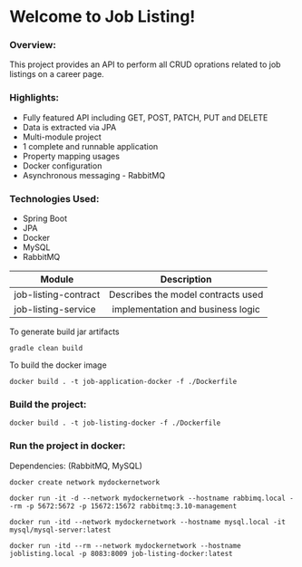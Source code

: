 # Welcome to Job Listing!

### **Overview:**

This project provides an API to perform all CRUD oprations related to job listings on a career page.

### **Highlights:**

- Fully featured API including GET, POST, PATCH, PUT and DELETE
- Data is extracted via JPA
- Multi-module project
- 1 complete and runnable application
- Property mapping usages
- Docker configuration
- Asynchronous messaging - RabbitMQ



### **Technologies Used:**

- Spring Boot
- JPA
- Docker
- MySQL
- RabbitMQ




| **Module**            |  **Description**                    |
| ----------------------|:-----------------------------------:| 
| job-listing-contract  |  Describes the model contracts used |  
| job-listing-service   | implementation and business logic   |                                   


To generate build jar artifacts

```gradle clean build```

To build the docker image

```docker build . -t job-application-docker -f ./Dockerfile```

### **Build the project:**

```docker build . -t job-listing-docker -f ./Dockerfile```

### **Run the project in docker:**

Dependencies: (RabbitMQ, MySQL)

```docker create network mydockernetwork```

```docker run -it -d --network mydockernetwork --hostname rabbimq.local --rm -p 5672:5672 -p 15672:15672 rabbitmq:3.10-management```

```docker run -itd --network mydockernetwork --hostname mysql.local -it mysql/mysql-server:latest```

```docker run -itd --rm --network mydockernetwork --hostname joblisting.local -p 8083:8009 job-listing-docker:latest```






